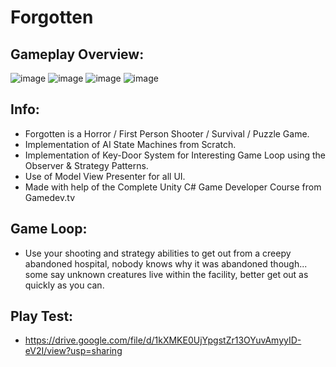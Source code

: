 # Forgotten
## Gameplay Overview:
![image](https://user-images.githubusercontent.com/113314204/201565747-f8d707a6-862a-4104-8913-bfa4dd652616.png)
![image](https://user-images.githubusercontent.com/113314204/201566004-a30de95b-c1d7-403b-bef2-32f063d25bc5.png)
![image](https://user-images.githubusercontent.com/113314204/201566218-ec6ccad5-62f1-4b4a-b27f-a8306efd7219.png)
![image](https://user-images.githubusercontent.com/113314204/201566531-5be3f003-6cfc-49e5-8e2c-395bae8c5e50.png)

## Info:
  - Forgotten is a Horror / First Person Shooter / Survival / Puzzle Game.
  - Implementation of AI State Machines from Scratch.
  - Implementation of Key-Door System for Interesting Game Loop using the Observer & Strategy Patterns.
  - Use of Model View Presenter for all UI.
  - Made with help of the Complete Unity C# Game Developer Course from Gamedev.tv
  
## Game Loop:
  - Use your shooting and strategy abilities to get out from a creepy abandoned hospital, nobody knows why it was abandoned though... some say unknown creatures live within the facility, better get out as quickly as you can.

## Play Test:
  - https://drive.google.com/file/d/1kXMKE0UjYpgstZr13OYuvAmyyID-eV2I/view?usp=sharing

